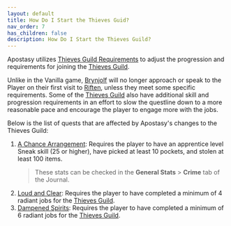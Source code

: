 ```yaml
---
layout: default
title: How Do I Start the Thieves Guid?
nav_order: 7
has_children: false
description: How Do I Start the Thieves Guild?
---
```


Apostasy utilizes [Thieves Guild Requirements](https://www.nexusmods.com/skyrimspecialedition/mods/33256) to adjust the progression and requirements for joining the [Thieves Guild](https://en.uesp.net/wiki/Skyrim:Thieves_Guild_(faction)).

Unlike in the Vanilla game, [Brynjolf](https://en.uesp.net/wiki/Skyrim:Brynjolf) will no longer approach or speak to the Player on their first visit to [Riften](https://en.uesp.net/wiki/Skyrim:Riften), unless they meet some specific requirements. Some of the [Thieves Guild](https://en.uesp.net/wiki/Skyrim:Thieves_Guild_(faction)) also have additional skill and progression requirements in an effort to slow the questline down to a more reasonable pace and encourage the player to engage more with the jobs.

Below is the list of quests that are affected by Apostasy's changes to the Thieves Guild:

 1. [A Chance Arrangement](https://en.uesp.net/wiki/Skyrim:A_Chance_Arrangement): Requires the player to have an apprentice level Sneak skill (25 or higher), have picked at least 10 pockets, and stolen at least 100 items.
    > These stats can be checked in the **General Stats** > **Crime** tab of the Journal.
 1. [Loud and Clear](https://en.uesp.net/wiki/Skyrim:Loud_and_Clear): Requires the player to have completed a minimum of 4 radiant jobs for the [Thieves Guild](https://en.uesp.net/wiki/Skyrim:Thieves_Guild_(faction)).
 1. [Dampened Spirits](https://en.uesp.net/wiki/Skyrim:Dampened_Spirits): Requires the player to have completed a minimum of 6 radiant jobs for the [Thieves Guild](https://en.uesp.net/wiki/Skyrim:Thieves_Guild_(faction)).
